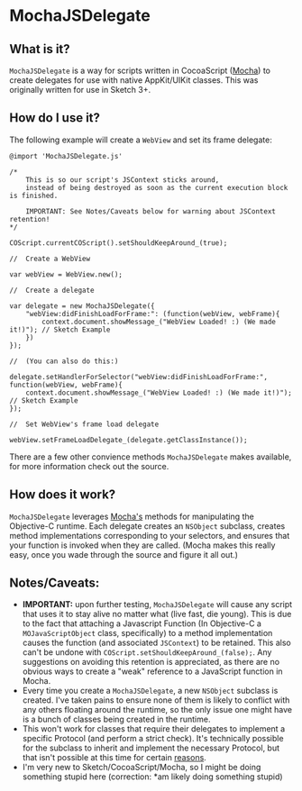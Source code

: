 MochaJSDelegate
===============

What is it?
-----------

`MochaJSDelegate` is a way for scripts written in CocoaScript ([Mocha](https://github.com/logancollins/Mocha)) to create delegates for use with native AppKit/UIKit classes. This was originally written for use in Sketch 3+.

How do I use it?
----------------

The following example will create a `WebView` and set its frame delegate:

    @import 'MochaJSDelegate.js'
    
    /*
    	This is so our script's JSContext sticks around,
    	instead of being destroyed as soon as the current execution block is finished.

        IMPORTANT: See Notes/Caveats below for warning about JSContext retention!
    */
    
    COScript.currentCOScript().setShouldKeepAround_(true);
    
    //	Create a WebView
    
    var webView = WebView.new();
    
    //	Create a delegate
    
    var delegate = new MochaJSDelegate({
    	"webView:didFinishLoadForFrame:": (function(webView, webFrame){
    		context.document.showMessage_("WebView Loaded! :) (We made it!)"); // Sketch Example
    	})
    });
    
    //	(You can also do this:)
    
    delegate.setHandlerForSelector("webView:didFinishLoadForFrame:", function(webView, webFrame){
    	context.document.showMessage_("WebView Loaded! :) (We made it!)"); // Sketch Example
    });
    
    //	Set WebView's frame load delegate
    
    webView.setFrameLoadDelegate_(delegate.getClassInstance());

There are a few other convience methods `MochaJSDelegate` makes available, for more information check out the source.

How does it work?
----------------

`MochaJSDelegate` leverages [Mocha's](https://github.com/logancollins/Mocha) methods for manipulating the Objective-C runtime. Each delegate creates an `NSObject` subclass, creates method implementations corresponding to your selectors, and ensures that your function is invoked when they are called. (Mocha makes this really easy, once you wade through the source and figure it all out.)

Notes/Caveats:
----------

 - **IMPORTANT:** upon further testing, `MochaJSDelegate` will cause any script that uses it to stay alive no matter what (live fast, die young). This is due to the fact that attaching a Javascript Function (In Objective-C a `MOJavaScriptObject` class, specifically) to a method implementation causes the function (and associated `JSContext`) to be retained. This also can't be undone with `COScript.setShouldKeepAround_(false);`. Any suggestions on avoiding this retention is appreciated, as there are no obvious ways to create a "weak" reference to a JavaScript function in Mocha.
 - Every time you create a `MochaJSDelegate`,  a new `NSObject` subclass is created. I've taken pains to ensure none of them is likely to conflict with any others floating around the runtime, so the only issue one might have is a bunch of classes being created in the runtime.
 - This won't work for classes that require their delegates to implement a specific Protocol (and perform a strict check). It's technically possible for the subclass to inherit and implement the necessary Protocol, but that isn't possible at this time for certain [reasons](https://github.com/logancollins/Mocha/issues/25).
 - I'm very new to Sketch/CocoaScript/Mocha, so I might be doing something stupid here (correction: *am likely doing something stupid)